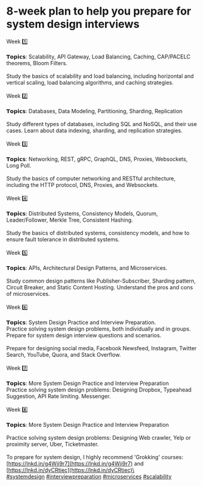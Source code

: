 # 8-week plan to help you prepare for system design interviews

Week 1️⃣\
\
𝗧𝗼𝗽𝗶𝗰𝘀: Scalability, API Gateway, Load Balancing, Caching, CAP/PACELC theorems, Bloom Filters.\
\
Study the basics of scalability and load balancing, including horizontal and vertical scaling, load balancing algorithms, and caching strategies.\
\
Week 2️⃣\
\
𝗧𝗼𝗽𝗶𝗰𝘀: Databases, Data Modeling, Partitioning, Sharding, Replication\
\
Study different types of databases, including SQL and NoSQL, and their use cases. Learn about data indexing, sharding, and replication strategies.\
\
Week 3️⃣\
\
𝗧𝗼𝗽𝗶𝗰𝘀: Networking, REST, gRPC, GraphQL, DNS, Proxies, Websockets, Long Poll.\
\
Study the basics of computer networking and RESTful architecture, including the HTTP protocol, DNS, Proxies, and Websockets.\
\
Week 4️⃣\
\
𝗧𝗼𝗽𝗶𝗰𝘀: Distributed Systems, Consistency Models, Quorum, Leader/Follower, Merkle Tree, Consistent Hashing.\
\
Study the basics of distributed systems, consistency models, and how to ensure fault tolerance in distributed systems.\
\
Week 5️⃣\
\
𝗧𝗼𝗽𝗶𝗰𝘀: APIs, Architectural Design Patterns, and Microservices.\
\
Study common design patterns like Publisher-Subscriber, Sharding pattern, Circuit Breaker, and Static Content Hosting. Understand the pros and cons of microservices.\
\
Week 6️⃣\
\
𝗧𝗼𝗽𝗶𝗰𝘀: System Design Practice and Interview Preparation.\
Practice solving system design problems, both individually and in groups. Prepare for system design interview questions and scenarios.\
\
Prepare for designing social media, Facebook Newsfeed, Instagram, Twitter Search, YouTube, Quora, and Stack Overflow.\
\
Week 7️⃣\
\
𝗧𝗼𝗽𝗶𝗰𝘀: More System Design Practice and Interview Preparation\
Practice solving system design problems: Designing Dropbox, Typeahead Suggestion, API Rate limiting. Messenger.\
\
Week 8️⃣\
\
𝗧𝗼𝗽𝗶𝗰𝘀: More System Design Practice and Interview Preparation\
\
Practice solving system design problems: Designing Web crawler, Yelp or proximity server, Uber, Ticketmaster.\
\
To prepare for system design, I highly recommend 'Grokking' courses: [https://lnkd.in/g4Wii9r7](https://lnkd.in/g4Wii9r7) and [https://lnkd.in/dyCRtiec](https://lnkd.in/dyCRtiec)\
\
[#systemdesign](https://www.linkedin.com/feed/hashtag/?keywords=systemdesign\&highlightedUpdateUrns=urn%3Ali%3Aactivity%3A7026088157347540992) [#interviewpreparation](https://www.linkedin.com/feed/hashtag/?keywords=interviewpreparation\&highlightedUpdateUrns=urn%3Ali%3Aactivity%3A7026088157347540992) [#microservices](https://www.linkedin.com/feed/hashtag/?keywords=microservices\&highlightedUpdateUrns=urn%3Ali%3Aactivity%3A7026088157347540992) [#scalability](https://www.linkedin.com/feed/hashtag/?keywords=scalability\&highlightedUpdateUrns=urn%3Ali%3Aactivity%3A7026088157347540992)
